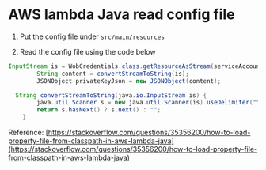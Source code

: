 # AWS lambda Java read config file

1. Put the config file under `src/main/resources`

2. Read the config file using the code below

```java
InputStream is = WobCredentials.class.getResourceAsStream(serviceAccountPrivateKeyPath);
        String content = convertStreamToString(is);
        JSONObject privateKeyJson = new JSONObject(content);

  String convertStreamToString(java.io.InputStream is) {
        java.util.Scanner s = new java.util.Scanner(is).useDelimiter("\\A");
        return s.hasNext() ? s.next() : "";
    }
```  

Reference: [https://stackoverflow.com/questions/35356200/how-to-load-property-file-from-classpath-in-aws-lambda-java](https://stackoverflow.com/questions/35356200/how-to-load-property-file-from-classpath-in-aws-lambda-java)          
